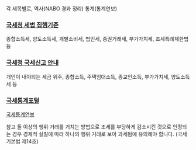 각 세목별로,
역사(NABO 경과 정리)
통계(통계연보)


### [국세청 세법 집행기준](https://taxlaw.nts.go.kr/st/USESTE002M.do)
종합소득세, 양도소득세, 개별소비세, 법인세, 증권거래세, 부가가치세, 조세특례제한법 등

### [국세청 국세신고 안내](https://www.nts.go.kr/nts/cm/cntnts/cntntsView.do?mi=2224&cntntsId=7664)
개인이 내야되는 세금 위주, 종합소득, 주택임대소득, 종교인소득, 부가가치세, 양도소득세 등

### [국세통계포털](https://tasis.nts.go.kr/websquare/websquare.html?w2xPath=/cm/index.xml)
[국세통계연보](https://tasis.nts.go.kr/websquare/websquare.html?w2xPath=/cm/index.xml)

참고
둘 이상의 행위·거래를 거치는 방법으로 조세를 부당하게 감소시킨 것으로 인정되는 경우
경제적 실질에 따라 하나의 행위·거래로 보아 과세됨에 유의해야 합니다.
(국세기본법 제14조)